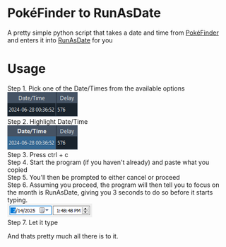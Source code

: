 # PokéFinder to RunAsDate
A pretty simple python script that takes a date and time from [PokéFinder](https://github.com/Admiral-Fish/PokeFinder) and enters it into [RunAsDate](https://www.nirsoft.net/utils/run_as_date.html) for you  
# Usage
Step 1. Pick one of the Date/Times from the available options  
![1](img/1.png?raw=true)  
Step 2. Highlight Date/Time  
![2](img/2.png?raw=true)  
Step 3. Press ctrl + c  
Step 4. Start the program (if you haven't already) and paste what you copied  
Step 5. You'll then be prompted to either cancel or proceed  
Step 6. Assuming you proceed, the program will then tell you to focus on the month is RunAsDate, giving you 3 seconds to do so before it starts typing.  
![3](img/3.png?raw=true)  
Step 7. Let it type  

And thats pretty much all there is to it.  